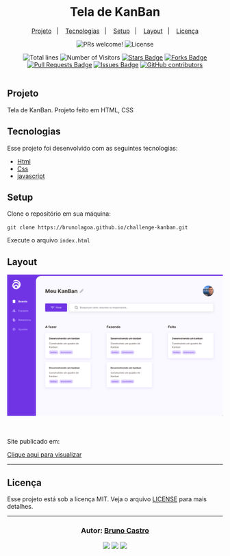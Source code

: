 <h1 align="center">
    Tela de KanBan
</h1>

<p align="center">
  <a href="#sobre">Projeto</a>&nbsp;&nbsp;&nbsp;|&nbsp;&nbsp;&nbsp;
  <a href="#tecnologias">Tecnologias</a>&nbsp;&nbsp;&nbsp;|&nbsp;&nbsp;&nbsp;
  <a href="#setup">Setup</a>&nbsp;&nbsp;&nbsp;|&nbsp;&nbsp;&nbsp;
  <a href="#layout">Layout</a>&nbsp;&nbsp;&nbsp;|&nbsp;&nbsp;&nbsp;
  <a href="#licença">Licença</a>
</p>

<p align="center">
  <img src="https://img.shields.io/static/v1?label=PRs&message=welcome&color=15C3D6&labelColor=000000" alt="PRs welcome!" />
  <img alt="License" src="https://img.shields.io/static/v1?label=license&message=MIT&color=15C3D6&labelColor=000000">
</p>

<div align="center">
  <img src="https://sloc.xyz/github/brunolagoa/challenge-kanban" alt="Total lines">
  <img src="https://visitor-badge.laobi.icu/badge?page_id=aritra-tech/brunolagoa.challenge-kanban" alt="Number of Visitors">
  <a href="https://github.com/brunolagoa/challenge-kanban/stargazers"><img src="https://img.shields.io/github/stars/brunolagoa/challenge-kanban" alt="Stars Badge" /></a>
  <a href="https://github.com/brunolagoa/challenge-kanban/network/members"><img src="https://img.shields.io/github/forks/brunolagoa/challenge-kanban" alt="Forks Badge" /></a>
  <a href="https://github.com/brunolagoa/challenge-kanban/pulls"><img src="https://img.shields.io/github/issues-pr/brunolagoa/challenge-kanban" alt="Pull Requests Badge" /></a>
  <a href="https://github.com/brunolagoa/challenge-kanban/issues"><img src="https://img.shields.io/github/issues/brunolagoa/challenge-kanban" alt="Issues Badge" /></a>
  <a href="https://github.com/brunolagoa/challenge-kanban/graphs/contributors"><img alt="GitHub contributors" src="https://img.shields.io/github/contributors/brunolagoa/challenge-kanban?color=2b9348"></a>
</div>

<br>

## Projeto

Tela de KanBan. Projeto feito em HTML, CSS

## Tecnologias

Esse projeto foi desenvolvido com as seguintes tecnologias:

- [Html](https://www.w3schools.com/html)
- [Css](https://www.w3schools.com/css)
- [javascript](https://www.w3schools.com/js)

## Setup

Clone o repositório em sua máquina:

`git clone https://brunolagoa.github.io/challenge-kanban.git`

Execute o arquivo `index.html`

## Layout

<div align="center">
    <img alt="Desktop" title="#Desktop" src="./assets/mock.png" width="680px" />
</div>
<br/><br/>

<p>Site publicado em:</p>
<a alt="Bruno Castro" target="_blank" rel="noopener noreferrer" href="https://brunolagoa.github.io/challenge-kanban">Clique aqui para visualizar</a>

---


## Licença

Esse projeto está sob a licença MIT. Veja o arquivo [LICENSE](LICENSE.md) para mais detalhes.

---

<h3 align="center">
Autor: <a alt="Bruno Castro" target="_blank" rel="noopener noreferrer" href="https://brunocastro.dev">Bruno Castro</a>
</h3>

<p align="center">

  <a alt="Bruno Castro Linkedin" rel="noopener noreferrer" href="https://www.linkedin.com/in/brunovcastro">
    <img src="https://img.shields.io/badge/LinkedIn-Bruno%20Castro-blue?logo=linkedin"/></a>
  <a alt="Bruno Castro GitHub" rel="noopener noreferrer" href="https://github.com/brunolagoa">
  <img src="https://img.shields.io/badge/GitHub-Bruno%20Castro-lightgrey?logo=github"/></a>
  <a alt="Bruno Castro Site" rel="noopener noreferrer" href="https://brunocastro.dev">
  <img src="https://img.shields.io/badge/WebSite-Bruno%20Castro-lightgrey?logo=appveyor"/></a>

</p>